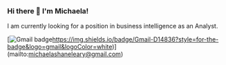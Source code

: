### Hi there 👋 I'm Michaela!
I am currently looking for a position in business intelligence as an Analyst.

[![Gmail badge](https://img.shields.io/badge/Gmail-D14836?style=for-the-badge&logo=gmail&logoColor=white)https://img.shields.io/badge/Gmail-D14836?style=for-the-badge&logo=gmail&logoColor=white)]
(mailto:michaelashaneleary@gmail.com)
